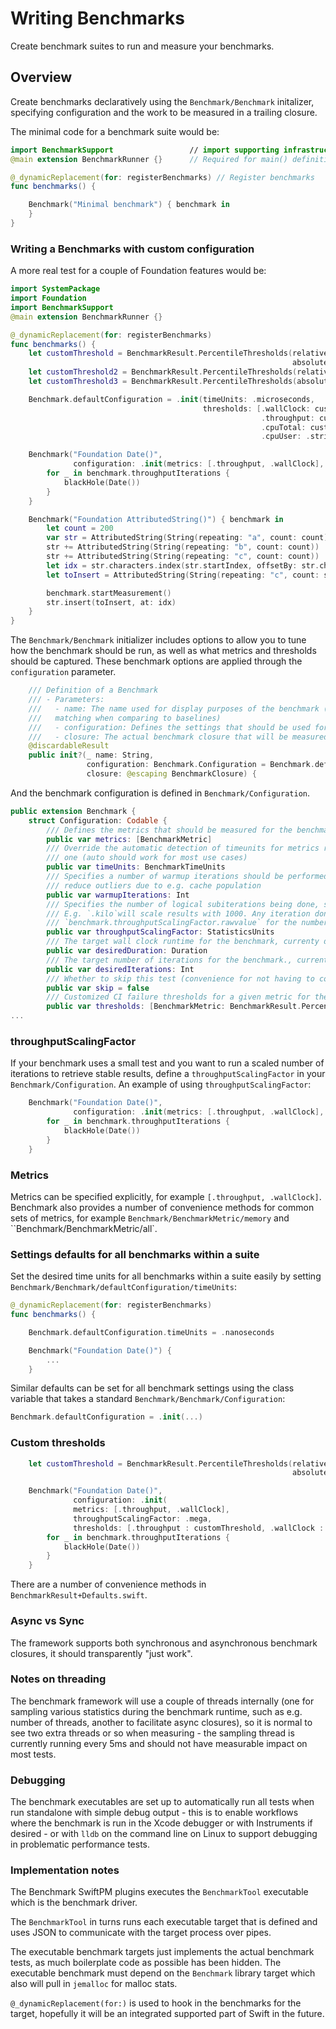 # Writing Benchmarks

Create benchmark suites to run and measure your benchmarks.

## Overview

Create benchmarks declaratively using the ``Benchmark/Benchmark`` initalizer, specifying configuration and the work to be measured in a trailing closure.

The minimal code for a benchmark suite would be:

```swift
import BenchmarkSupport                 // import supporting infrastructure
@main extension BenchmarkRunner {}      // Required for main() definition to not get linker errors

@_dynamicReplacement(for: registerBenchmarks) // Register benchmarks
func benchmarks() {

    Benchmark("Minimal benchmark") { benchmark in
    }
}
```

### Writing a Benchmarks with custom configuration

A more real test for a couple of Foundation features would be:

```swift
import SystemPackage
import Foundation
import BenchmarkSupport
@main extension BenchmarkRunner {}

@_dynamicReplacement(for: registerBenchmarks)
func benchmarks() {
    let customThreshold = BenchmarkResult.PercentileThresholds(relative: [.p50: 5.0, .p75: 10.0],
                                                               absolute: [.p25: 10, .p50: 15])
    let customThreshold2 = BenchmarkResult.PercentileThresholds(relative: .strict)
    let customThreshold3 = BenchmarkResult.PercentileThresholds(absolute: .relaxed)

    Benchmark.defaultConfiguration = .init(timeUnits: .microseconds,
                                           thresholds: [.wallClock: customThreshold,
                                                        .throughput: customThreshold2,
                                                        .cpuTotal: customThreshold3,
                                                        .cpuUser: .strict])

    Benchmark("Foundation Date()",
              configuration: .init(metrics: [.throughput, .wallClock], throughputScalingFactor: .mega)) { benchmark in
        for _ in benchmark.throughputIterations {
            blackHole(Date())
        }
    }

    Benchmark("Foundation AttributedString()") { benchmark in
        let count = 200
        var str = AttributedString(String(repeating: "a", count: count))
        str += AttributedString(String(repeating: "b", count: count))
        str += AttributedString(String(repeating: "c", count: count))
        let idx = str.characters.index(str.startIndex, offsetBy: str.characters.count / 2)
        let toInsert = AttributedString(String(repeating: "c", count: str.characters.count))

        benchmark.startMeasurement()
        str.insert(toInsert, at: idx)
    }
}
```

The ``Benchmark/Benchmark`` initializer includes options to allow you to tune how the benchmark should be run, as well as what metrics and thresholds should be captured.
These benchmark options are applied through the `configuration` parameter.

<!-- I think there's a way to reference code in source control/GitHub that may be appropriate here. -->

```swift
    /// Definition of a Benchmark
    /// - Parameters:
    ///   - name: The name used for display purposes of the benchmark (also used for
    ///   matching when comparing to baselines)
    ///   - configuration: Defines the settings that should be used for this benchmark
    ///   - closure: The actual benchmark closure that will be measured
    @discardableResult
    public init?(_ name: String,
                 configuration: Benchmark.Configuration = Benchmark.defaultConfiguration,
                 closure: @escaping BenchmarkClosure) {
```

And the benchmark configuration is defined in ``Benchmark/Configuration``.

<!-- I think there's a way to reference code in source control/GitHub that may be appropriate here. -->

```swift
public extension Benchmark {
    struct Configuration: Codable {
        /// Defines the metrics that should be measured for the benchmark
        public var metrics: [BenchmarkMetric]
        /// Override the automatic detection of timeunits for metrics related to time to a specific
        /// one (auto should work for most use cases)
        public var timeUnits: BenchmarkTimeUnits
        /// Specifies a number of warmup iterations should be performed before the measurement to
        /// reduce outliers due to e.g. cache population
        public var warmupIterations: Int
        /// Specifies the number of logical subiterations being done, scaling throughput measurements accordingly.
        /// E.g. `.kilo`will scale results with 1000. Any iteration done in the benchmark should use
        /// `benchmark.throughputScalingFactor.rawvalue` for the number of iterations.
        public var throughputScalingFactor: StatisticsUnits
        /// The target wall clock runtime for the benchmark, currenty defaults to `.seconds(1)` if not set
        public var desiredDuration: Duration
        /// The target number of iterations for the benchmark., currently defaults to 100K iterations if not set
        public var desiredIterations: Int
        /// Whether to skip this test (convenience for not having to comment out tests that have issues)
        public var skip = false
        /// Customized CI failure thresholds for a given metric for the Benchmark
        public var thresholds: [BenchmarkMetric: BenchmarkResult.PercentileThresholds]?
...
```

### throughputScalingFactor

If your benchmark uses a small test and you want to run a scaled number of iterations to retrieve stable results, define a `throughputScalingFactor` in your ``Benchmark/Configuration``.
An example of using `throughputScalingFactor`:

```swift
    Benchmark("Foundation Date()",
              configuration: .init(metrics: [.throughput, .wallClock], throughputScalingFactor: .mega)) { benchmark in
        for _ in benchmark.throughputIterations {
            blackHole(Date())
        }
    }
```

### Metrics

Metrics can be specified explicitly, for example `[.throughput, .wallClock]`.
Benchmark also provides a number of convenience methods for common sets of metrics, for example ``Benchmark/BenchmarkMetric/memory`` and ``Benchmark/BenchmarkMetric/all`.

### Settings defaults for all benchmarks within a suite

Set the desired time units for all benchmarks within a suite easily by setting ``Benchmark/Benchmark/defaultConfiguration/timeUnits``:

```swift
@_dynamicReplacement(for: registerBenchmarks)
func benchmarks() {

    Benchmark.defaultConfiguration.timeUnits = .nanoseconds

    Benchmark("Foundation Date()") {
        ...
    }
```

Similar defaults can be set for all benchmark settings using the class variable that takes a standard ``Benchmark/Benchmark/Configuration``:

```swift
Benchmark.defaultConfiguration = .init(...)
```

### Custom thresholds

```swift
    let customThreshold = BenchmarkResult.PercentileThresholds(relative: [.p50 : 13.0, .p75 : 18.0],
                                                               absolute: [.p50 : 170, .p75 : 1200])

    Benchmark("Foundation Date()",
              configuration: .init(
              metrics: [.throughput, .wallClock],
              throughputScalingFactor: .mega,
              thresholds: [.throughput : customThreshold, .wallClock : customThreshold])) { benchmark in
        for _ in benchmark.throughputIterations {
            blackHole(Date())
        }
    }
```

There are a number of convenience methods in `BenchmarkResult+Defaults.swift`.

### Async vs Sync

The framework supports both synchronous and asynchronous benchmark closures, it should transparently "just work".

### Notes on threading

The benchmark framework will use a couple of threads internally (one for sampling various statistics during the benchmark runtime, such as e.g. number of threads, another to facilitate async closures), so it is normal to see two extra threads or so when measuring - the sampling thread is currently running every 5ms and should not have measurable impact on most tests.

### Debugging

The benchmark executables are set up to automatically run all tests when run standalone with simple debug output - this is to enable workflows where the benchmark is run in the Xcode debugger or with Instruments if desired - or with `lldb` on the command line on Linux to support debugging in problematic performance tests.

### Implementation notes

The Benchmark SwiftPM plugins executes the `BenchmarkTool` executable which is the benchmark driver.

The `BenchmarkTool` in turns runs each executable target that is defined and uses JSON to communicate with the target process over pipes.

The executable benchmark targets just implements the actual benchmark tests, as much boilerplate code as possible has been hidden. The executable benchmark must depend on the `Benchmark` library target which also will pull in `jemalloc` for malloc stats.

`@_dynamicReplacement(for:)` is used to hook in the benchmarks for the target, hopefully it will be an integrated supported part of Swift in the future.
